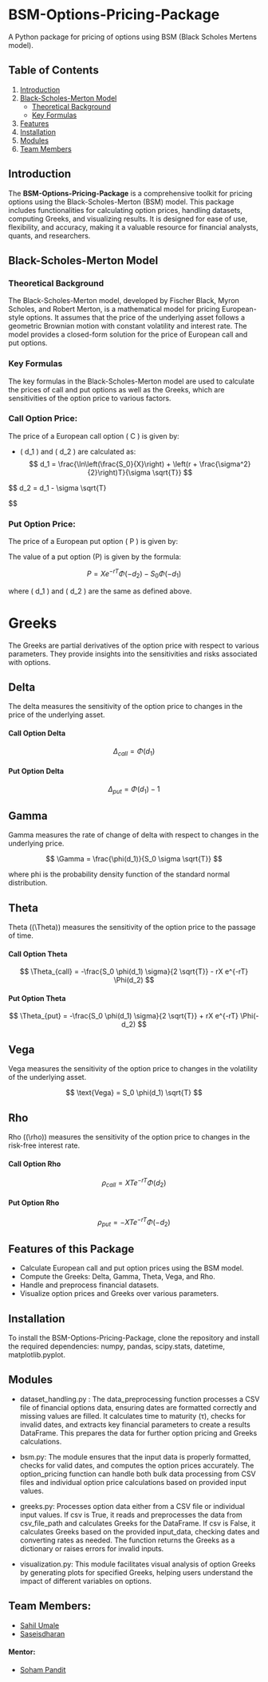 # BSM-Options-Pricing-Package
A Python package for pricing of options using BSM (Black Scholes Mertens model).

<!-- ## Resources -->

<!-- ### About a Python Package
- [What is a Python Package?](https://www.udacity.com/blog/2021/01/what-is-a-python-package.html)
- [Difference Between Module and Package in Python](https://www.shiksha.com/online-courses/articles/difference-between-module-and-package-in-python/)
- [Python Packaging Projects](https://packaging.python.org/en/latest/tutorials/packaging-projects/) -->
<!-- - [PyPI](https://pypi.org/) -->



<!-- # BSM-Options-Pricing-Package -->

## Table of Contents
1. [Introduction](#introduction)
2. [Black-Scholes-Merton Model](#black-scholes-merton-model)
   - [Theoretical Background](#theoretical-background)
   - [Key Formulas](#key-formulas)
3. [Features](#features)
4. [Installation](#installation)
6. [Modules](#modules)
7. [Team Members](#team-members)
<!-- 5. [Usage](#usage) -->
<!-- 8. [Results](#results) -->

## Introduction
The **BSM-Options-Pricing-Package** is a comprehensive toolkit for pricing options using the Black-Scholes-Merton (BSM) model. This package includes functionalities for calculating option prices, handling datasets, computing Greeks, and visualizing results. It is designed for ease of use, flexibility, and accuracy, making it a valuable resource for financial analysts, quants, and researchers.

## Black-Scholes-Merton Model

### Theoretical Background
The Black-Scholes-Merton model, developed by Fischer Black, Myron Scholes, and Robert Merton, is a mathematical model for pricing European-style options. It assumes that the price of the underlying asset follows a geometric Brownian motion with constant volatility and interest rate. The model provides a closed-form solution for the price of European call and put options.

### Key Formulas
The key formulas in the Black-Scholes-Merton model are used to calculate the prices of call and put options as well as the Greeks, which are sensitivities of the option price to various factors.

### Call Option Price:
The price of a European call option \( C \) is given by:



<!-- \[ C = S_0 \Phi(d_1) - K e^{-rT} \Phi(d_2) \] -->
<!-- where:
- \( S_0 \) is the current price of the underlying asset
- \( K \) is the strike price
- \( r \) is the risk-free interest rate
- \( T \) is the time to maturity
- \( \Phi \) is the cumulative distribution function of the standard normal distribution -->
- \( d_1 \) and \( d_2 \) are calculated as:
$$
d_1 = \frac{\ln\left(\frac{S_0}{X}\right) + \left(r + \frac{\sigma^2}{2}\right)T}{\sigma \sqrt{T}}
$$

$$
d_2 = d_1 - \sigma \sqrt{T}


$$



### Put Option Price:
The price of a European put option \( P \) is given by:

The value of a put option (P) is given by the formula:

$$
P = X e^{-rT} \Phi(-d_2) - S_0 \Phi(-d_1)
$$

where \( d_1 \) and \( d_2 \) are the same as defined above.

# Greeks
The Greeks are partial derivatives of the option price with respect to various parameters. They provide insights into the sensitivities and risks associated with options.

## Delta 
The delta measures the sensitivity of the option price to changes in the price of the underlying asset.

#### Call Option Delta

$$
\Delta_{call} = \Phi(d_1)
$$

#### Put Option Delta

$$
\Delta_{put} = \Phi(d_1) - 1
$$

<!-- - **Gamma**  -->
## Gamma

Gamma measures the rate of change of delta with respect to changes in the underlying price.

$$
\Gamma = \frac{\phi(d_1)}{S_0 \sigma \sqrt{T}}
$$

where phi is the probability density function of the standard normal distribution.


## Theta

Theta (\(\Theta\)) measures the sensitivity of the option price to the passage of time.

#### Call Option Theta

$$
\Theta_{call} = -\frac{S_0 \phi(d_1) \sigma}{2 \sqrt{T}} - rX e^{-rT} \Phi(d_2)
$$

#### Put Option Theta

$$
\Theta_{put} = -\frac{S_0 \phi(d_1) \sigma}{2 \sqrt{T}} + rX e^{-rT} \Phi(-d_2)
$$

## Vega

Vega measures the sensitivity of the option price to changes in the volatility of the underlying asset.

$$
\text{Vega} = S_0 \phi(d_1) \sqrt{T}
$$

## Rho

Rho (\(\rho\)) measures the sensitivity of the option price to changes in the risk-free interest rate.

#### Call Option Rho

$$
\rho_{call} = X T e^{-rT} \Phi(d_2)
$$

#### Put Option Rho

$$
\rho_{put} = -X T e^{-rT} \Phi(-d_2)
$$
## Features of this Package
- Calculate European call and put option prices using the BSM model.
- Compute the Greeks: Delta, Gamma, Theta, Vega, and Rho.
- Handle and preprocess financial datasets.
- Visualize option prices and Greeks over various parameters.

## Installation
To install the BSM-Options-Pricing-Package, clone the repository and install the required dependencies: numpy, pandas, scipy.stats, datetime, matplotlib.pyplot.

## Modules
- dataset_handling.py : The data_preprocessing function processes a CSV file of financial options data, ensuring dates are formatted correctly and missing values are filled. It calculates time to maturity (τ), checks for invalid dates, and extracts key financial parameters to create a results DataFrame. This prepares the data for further option pricing and Greeks calculations.

- bsm.py: The module ensures that the input data is properly formatted, checks for valid dates, and computes the option prices accurately. The option_pricing function can handle both bulk data processing from CSV files and individual option price calculations based on provided input values.

- greeks.py: Processes option data either from a CSV file or individual input values. If csv is True, it reads and preprocesses the data from csv_file_path and calculates Greeks for the DataFrame. If csv is False, it calculates Greeks based on the provided input_data, checking dates and converting rates as needed. The function returns the Greeks as a dictionary or raises errors for invalid inputs.

- visualization.py: This module facilitates visual analysis of option Greeks by generating plots for specified Greeks, helping users understand the impact of different variables on options.

## Team Members:

- [Sahil Umale](https://github.com/calm534)
- [Saseisdharan](https://github.com/calm534)

#### Mentor:

- [Soham Pandit](https://github.com/calm534)

